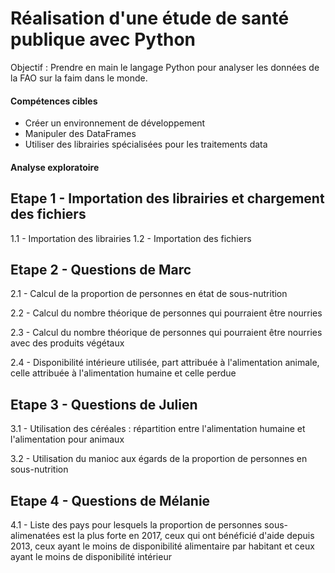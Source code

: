 # Réalisation d'une étude de santé publique avec Python

Objectif : Prendre en main le langage Python pour analyser les données de la FAO sur la faim dans le monde.

#### Compétences cibles
  - Créer un environnement de développement
  - Manipuler des DataFrames
  - Utiliser des librairies spécialisées pour les traitements data
#### Analyse exploratoire
## Etape 1 - Importation des librairies et chargement des fichiers
1.1 - Importation des librairies
1.2 - Importation des fichiers
## Etape 2 - Questions de Marc
2.1 - Calcul de la proportion de personnes en état de sous-nutrition

2.2 - Calcul du nombre théorique de personnes qui pourraient être nourries

2.3 - Calcul du nombre théorique de personnes qui pourraient être nourries avec des produits végétaux

2.4 - Disponibilité intérieure utilisée, part attribuée à l'alimentation animale, celle attribuée à l'alimentation humaine et celle perdue
## Etape 3 - Questions de Julien
3.1 - Utilisation des céréales : répartition entre l'alimentation humaine et l'alimentation pour animaux

3.2 - Utilisation du manioc aux égards de la proportion de personnes en sous-nutrition 
## Etape 4 - Questions de Mélanie
4.1 - Liste des pays pour lesquels la proportion de personnes sous-alimenatées est la plus forte en 2017, ceux qui ont bénéficié d'aide depuis 2013, ceux ayant le moins de disponibilité alimentaire par habitant et ceux ayant le moins de disponibilité intérieur
